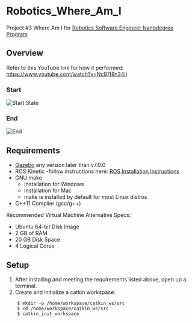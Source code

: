 # Robotics_Where_Am_I
Project #3 Where Am I for [Robotics Software Engineer Nanodegree Program](https://www.udacity.com/course/robotics-software-engineer--nd209)

## Overview 
Refer to this YouTube link for how it performed: https://www.youtube.com/watch?v=Nc97I8n34iI
### Start 
![Start State](https://github.com/jordanjj8/Robotics_Where_Am_I/blob/master/Start.png)

### End 
![End](https://github.com/jordanjj8/Robotics_Where_Am_I/blob/master/End.JPG)

## Requirements 
* [Gazebo](http://gazebosim.org/) any version later than v7.0.0 
* ROS Kinetic -follow instructions here: [ROS Installation Instructions](http://wiki.ros.org/ROS/Installation)
* GNU make 
  - Installation for Windows 
  - Installation for Mac
  - make is installed by default for most Linux distros 
* C++11 Complier (gcc/g++)

Recommended Virtual Machine Alternative Specs:
* Ubuntu 64-bit Disk Image 
* 2 GB of RAM 
* 20 GB Disk Space
* 4 Logical Cores 

## Setup
1. After installing and meeting the requirements listed above, open up a terminal.
2. Create and initialize a catkin workspace:
``` 
    $ mkdir -p /home/workspace/catkin_ws/src
    $ cd /home/workspace/catkin_ws/src
    $ catkin_init_workspace
```

